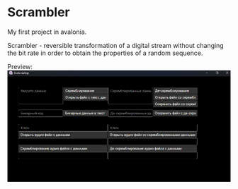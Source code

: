# Scrambler
My first project in avalonia.

Scrambler - reversible transformation of a digital stream without changing the bit rate in order to obtain the properties of a random sequence.

Preview:
![alt_text](https://github.com/IshinkeyI/ScramblerOnAvalonia/blob/master/ScramblerPreview.png?raw=true)
